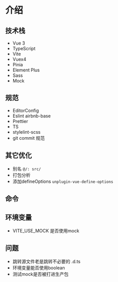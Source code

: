 # 介绍

## 技术栈

* Vue 3
* TypeScript
* Vite
* Vuex4
* Pinia
* Element Plus
* Sass
* Mock

## 规范

* EditorConfig
* Eslint airbnb-base
* Prettier
* TS
* stylelint-scss
* git commit 规范

## 其它优化

* 别名 `@/: src/`
* 打包分析
* 添加defineOptions `unplugin-vue-define-options`

## 命令

## 环境变量

* VITE_USE_MOCK 是否使用mock

## 问题

<!-- TODO -->

* 跳转源文件老是跳转不必要的 .d.ts
* 环境变量能否使用boolean
* 测试mock是否被打进生产包
